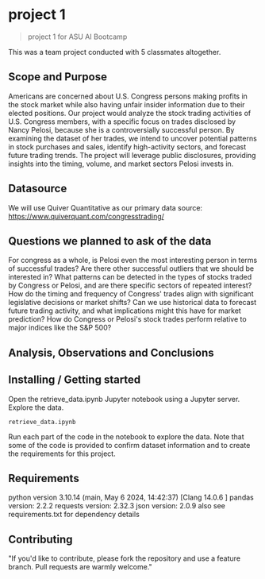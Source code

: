 #  project 1
> project 1 for ASU AI Bootcamp

This was a team project conducted with 5 classmates altogether.

## Scope and Purpose
Americans are concerned about U.S. Congress persons making profits in the stock market while also having unfair insider information due to their elected positions. Our project would analyze the stock trading activities of U.S. Congress members, with a specific focus on trades disclosed by Nancy Pelosi, because she is a controversially successful person. By examining the dataset of her trades, we intend to uncover potential patterns in stock purchases and sales, identify high-activity sectors, and forecast future trading trends. The project will leverage public disclosures, providing insights into the timing, volume, and market sectors Pelosi invests in.

## Datasource
We will use Quiver Quantitative as our primary data source: https://www.quiverquant.com/congresstrading/

## Questions we planned to ask of the data
For congress as a whole, is Pelosi even the most interesting person in terms of successful trades? Are there other successful outliers that we should be interested in?
What patterns can be detected in the types of stocks traded by Congress or Pelosi, and are there specific sectors of repeated interest?
How do the timing and frequency of Congress' trades align with significant legislative decisions or market shifts?
Can we use historical data to forecast future trading activity, and what implications might this have for market prediction?
How do Congress or Pelosi's stock trades perform relative to major indices like the S&P 500?

## Analysis, Observations and Conclusions

## Installing / Getting started

Open the retrieve_data.ipynb Jupyter notebook using a Jupyter server. Explore the data.

```jupyter lab
retrieve_data.ipynb
```

Run each part of the code in the notebook to explore the data. Note that some of the code is provided to confirm dataset information and to create the requirements for this project.

## Requirements
python version 3.10.14 (main, May  6 2024, 14:42:37) [Clang 14.0.6 ]
pandas version: 2.2.2
requests version: 2.32.3
json version: 2.0.9
also see requirements.txt for dependency details

## Contributing

"If you'd like to contribute, please fork the repository and use a feature
branch. Pull requests are warmly welcome."

